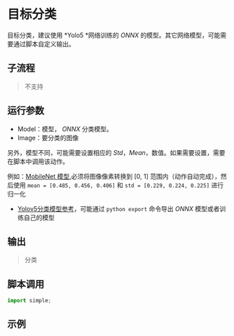 # 目标分类 
目标分类，建议使用 *Yolo5 *网络训练的 *ONNX* 的模型。其它网络模型，可能需要通过脚本自定义输出。

## 子流程
> 不支持


## 运行参数

* Model：模型， *ONNX* 分类模型。
* Image：要分类的图像


另外，模型不同，可能需要设置相应的 *Std*，*Mean*，数值。如果需要设置，需要在脚本中调用该动作。

例如：[MobileNet 模型](https://github.com/onnx/models/tree/main/vision/classification/mobilenet),必须将图像像素转换到 [0, 1] 范围内（动作自动完成），然后使用 `mean = [0.485, 0.456, 0.406]` 和 `std = [0.229, 0.224, 0.225]` 进行归一化


* [Yolov5分类模型参考](https://github.com/ultralytics/yolov5)，可能通过 `python export` 命令导出 *ONNX* 模型或者训练自己的模型

## 输出

> 分类    


## 脚本调用

```python
import simple;

```

## 示例